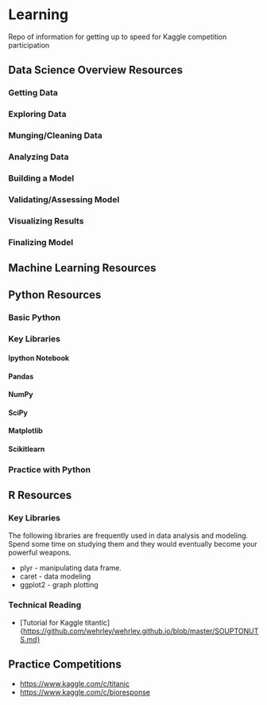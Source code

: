 # Learning
Repo of information for getting up to speed for Kaggle competition participation

## Data Science Overview Resources

### Getting Data

### Exploring Data

### Munging/Cleaning Data

### Analyzing Data

### Building a Model

### Validating/Assessing Model

### Visualizing Results

### Finalizing Model

## Machine Learning Resources

## Python Resources

### Basic Python

### Key Libraries

#### Ipython Notebook

#### Pandas

#### NumPy

#### SciPy

#### Matplotlib

#### Scikitlearn

### Practice with Python

## R Resources

### Key Libraries
The following libraries are frequently used in data analysis and modeling. Spend some time on studying them and they would eventually become your powerful weapons.

* plyr - manipulating data frame.
* caret - data modeling
* ggplot2 - graph plotting
 
### Technical Reading
* [Tutorial for Kaggle titantic]{https://github.com/wehrley/wehrley.github.io/blob/master/SOUPTONUTS.md}


## Practice Competitions

- https://www.kaggle.com/c/titanic
- https://www.kaggle.com/c/bioresponse
